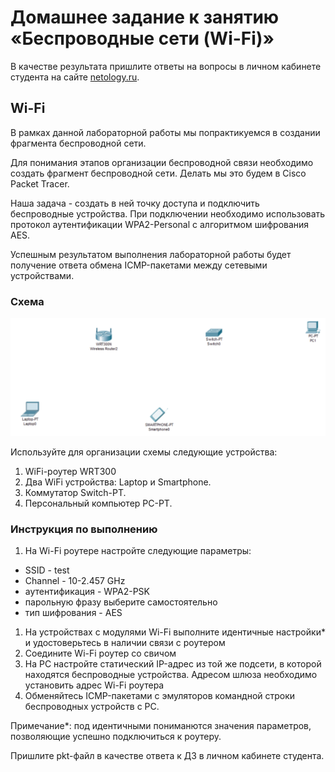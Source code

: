 # Домашнее задание к занятию «Беспроводные сети (Wi-Fi)»

В качестве результата пришлите ответы на вопросы в личном кабинете студента на сайте [netology.ru](https://netology.ru).

## Wi-Fi

В рамках данной лабораторной работы мы попрактикуемся в создании фрагмента беспроводной сети.

Для понимания этапов организации беспроводной связи необходимо создать фрагмент беспроводной сети. Делать мы это будем в Cisco Packet Tracer.

Наша задача - создать в ней точку доступа и подключить беспроводные устройства. При подключении необходимо использовать протокол аутентификации WPA2-Personal с алгоритмом шифрования AES.

Успешным результатом выполнения лабораторной работы будет получение ответа обмена ICMP-пакетами между сетевыми устройствами.

### Схема

![](pic/devices.png)

Используйте для организации схемы следующие устройства:
1. WiFi-роутер WRT300
1. Два WiFi устройства: Laptop и Smartphone.
1. Коммутатор Switch-PT.
1. Персональный компьютер PC-PT.

### Инструкция по выполнению

1. На Wi-Fi роутере настройте следующие параметры:
* SSID - test
* Channel - 10-2.457 GHz
* аутентификация - WPA2-PSK
* парольную фразу выберите самостоятельно
* тип шифрования - AES
1. На устройствах с модулями Wi-Fi выполните идентичные настройки* и удостоверьтесь в наличии связи с роутером
1. Соедините Wi-Fi роутер cо свичом
1. На PC настройте статический IP-адрес из той же подсети, в которой находятся беспроводные устройства. Адресом шлюза необходимо установить адрес Wi-Fi роутера
1. Обменяйтесь ICMP-пакетами с эмуляторов командной строки беспроводных устройств с PC.

Примечание*: под идентичными пониманются значения параметров, позволяющие успешно подключиться к роутеру.

Пришлите pkt-файл в качестве ответа к ДЗ в личном кабинете студента.
